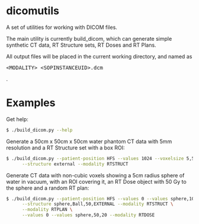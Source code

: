 dicomutils
==========

A set of utilities for working with DICOM files.

The main utility is currently build_dicom, which can generate simple synthetic CT data, 
RT Structure sets, RT Doses and RT Plans.

All output files will be placed in the current working directory, and named as <pre>&lt;MODALITY&gt;_&lt;SOPINSTANCEUID&gt;.dcm</pre>.

Examples
========

Get help:
```bash
$ ./build_dicom.py --help
```

Generate a 50cm x 50cm x 50cm water phantom CT data with 5mm resolution and a RT Structure set with a box ROI:

```bash
$ ./build_dicom.py --patient-position HFS --values 1024 --voxelsize 5,5,5 --voxels 100,100,100 --modality CT \
      --structure external --modality RTSTRUCT
```

Generate CT data with non-cubic voxels showing a 5cm radius sphere of water in vacuum, with an ROI covering it, an RT Dose object with 50 Gy to the sphere 
and a random RT plan:

```bash
$ ./build_dicom.py --patient-position HFS --values 0 --values sphere,1024,20 --voxelsize 1,2,4 --voxels 120,60,30 --modality CT \
      --structure sphere,Ball,50,EXTERNAL --modality RTSTRUCT \
      --modality RTPLAN \
      --values 0 --values sphere,50,20 --modality RTDOSE
```